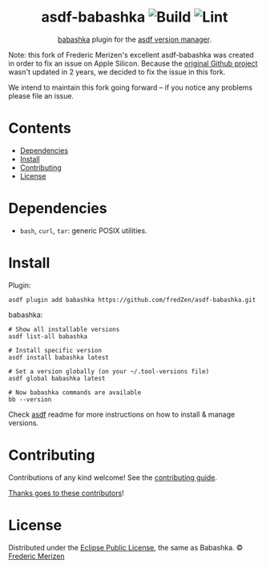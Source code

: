 <div align="center">

# asdf-babashka ![Build](https://github.com/fredZen/asdf-babashka/workflows/Build/badge.svg) ![Lint](https://github.com/fredZen/asdf-babashka/workflows/Lint/badge.svg)

[babashka](https://github.com/borkdude/babashka) plugin for the [asdf version manager](https://asdf-vm.com).

</div>

Note: this fork of Frederic Merizen's excellent asdf-babashka was created in order to fix an issue on Apple Silicon. Because the [original Github project](https://github.com/fredZen/asdf-babashka) wasn't updated in 2 years, we decided to fix the issue in this fork.

We intend to maintain this fork going forward – if you notice any problems please file an issue.

# Contents

- [Dependencies](#dependencies)
- [Install](#install)
- [Contributing](#contributing)
- [License](#license)

# Dependencies

- `bash`, `curl`, `tar`: generic POSIX utilities.

# Install

Plugin:

```shell
asdf plugin add babashka https://github.com/fredZen/asdf-babashka.git
```

babashka:

```shell
# Show all installable versions
asdf list-all babashka

# Install specific version
asdf install babashka latest

# Set a version globally (on your ~/.tool-versions file)
asdf global babashka latest

# Now babashka commands are available
bb --version
```

Check [asdf](https://github.com/asdf-vm/asdf) readme for more instructions on how to
install & manage versions.

# Contributing

Contributions of any kind welcome! See the [contributing guide](contributing.md).

[Thanks goes to these contributors](https://github.com/fredZen/asdf-babashka/graphs/contributors)!

# License

Distributed under the [Eclipse Public License](LICENSE), the same as Babashka.
© [Frederic Merizen](https://github.com/fredZen/)
